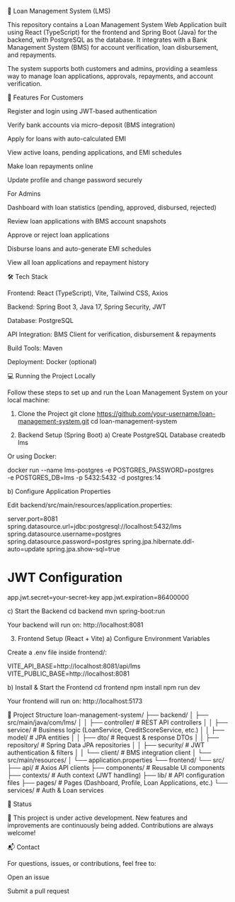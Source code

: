 🏦 Loan Management System (LMS)

This repository contains a Loan Management System Web Application built using React (TypeScript) for the frontend and Spring Boot (Java) for the backend, with PostgreSQL as the database.
It integrates with a Bank Management System (BMS) for account verification, loan disbursement, and repayments.

The system supports both customers and admins, providing a seamless way to manage loan applications, approvals, repayments, and account verification.

🚀 Features
For Customers

Register and login using JWT-based authentication

Verify bank accounts via micro-deposit (BMS integration)

Apply for loans with auto-calculated EMI

View active loans, pending applications, and EMI schedules

Make loan repayments online

Update profile and change password securely

For Admins

Dashboard with loan statistics (pending, approved, disbursed, rejected)

Review loan applications with BMS account snapshots

Approve or reject loan applications

Disburse loans and auto-generate EMI schedules

View all loan applications and repayment history

🛠️ Tech Stack

Frontend: React (TypeScript), Vite, Tailwind CSS, Axios

Backend: Spring Boot 3, Java 17, Spring Security, JWT

Database: PostgreSQL

API Integration: BMS Client for verification, disbursement & repayments

Build Tools: Maven

Deployment: Docker (optional)

💻 Running the Project Locally

Follow these steps to set up and run the Loan Management System on your local machine:

1. Clone the Project
git clone https://github.com/your-username/loan-management-system.git
cd loan-management-system

2. Backend Setup (Spring Boot)
a) Create PostgreSQL Database
createdb lms


Or using Docker:

docker run --name lms-postgres -e POSTGRES_PASSWORD=postgres \
-e POSTGRES_DB=lms -p 5432:5432 -d postgres:14

b) Configure Application Properties

Edit backend/src/main/resources/application.properties:

server.port=8081
spring.datasource.url=jdbc:postgresql://localhost:5432/lms
spring.datasource.username=postgres
spring.datasource.password=postgres
spring.jpa.hibernate.ddl-auto=update
spring.jpa.show-sql=true

# JWT Configuration
app.jwt.secret=your-secret-key
app.jwt.expiration=86400000

c) Start the Backend
cd backend
mvn spring-boot:run


Your backend will run on:
http://localhost:8081

3. Frontend Setup (React + Vite)
a) Configure Environment Variables

Create a .env file inside frontend/:

VITE_API_BASE=http://localhost:8081/api/lms
VITE_PUBLIC_BASE=http://localhost:8081

b) Install & Start the Frontend
cd frontend
npm install
npm run dev


Your frontend will run on:
http://localhost:5173

📁 Project Structure
loan-management-system/
├── backend/
│   ├── src/main/java/com/lms/
│   │   ├── controller/       # REST API controllers
│   │   ├── service/          # Business logic (LoanService, CreditScoreService, etc.)
│   │   ├── model/            # JPA entities
│   │   ├── dto/              # Request & response DTOs
│   │   ├── repository/       # Spring Data JPA repositories
│   │   ├── security/         # JWT authentication & filters
│   │   └── client/           # BMS integration client
│   └── src/main/resources/
│       └── application.properties
└── frontend/
    └── src/
        ├── api/             # Axios API clients
        ├── components/      # Reusable UI components
        ├── contexts/        # Auth context (JWT handling)
        ├── lib/             # API configuration files
        ├── pages/           # Pages (Dashboard, Profile, Loan Applications, etc.)
        └── services/        # Auth & Loan services

📌 Status

🚧 This project is under active development.
New features and improvements are continuously being added. Contributions are always welcome!

📬 Contact

For questions, issues, or contributions, feel free to:

Open an issue

Submit a pull request
